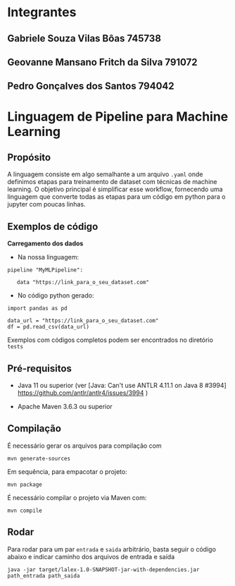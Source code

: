 # Integrantes

## Gabriele Souza Vilas Bôas           745738

## Geovanne Mansano Fritch da Silva    791072

## Pedro Gonçalves dos Santos          794042

# Linguagem de Pipeline para Machine Learning

## Propósito

A linguagem consiste em algo semalhante a um arquivo ```.yaml``` onde definimos etapas para treinamento de dataset com técnicas de machine learning. O objetivo principal é simplificar esse workflow, fornecendo uma linguagem que converte todas as etapas para um código em python para o jupyter com poucas linhas.

## Exemplos de código

**Carregamento dos dados**

- Na nossa linguagem:
```
pipeline "MyMLPipeline":

   data "https://link_para_o_seu_dataset.com"
```
- No código python gerado:

```
import pandas as pd

data_url = "https://link_para_o_seu_dataset.com"
df = pd.read_csv(data_url)
```

Exemplos com códigos completos podem ser encontrados no diretório `tests`

## Pré-requisitos

- Java 11 ou superior (ver [Java: Can't use ANTLR 4.11.1 on Java 8 #3994] https://github.com/antlr/antlr4/issues/3994 )

- Apache Maven 3.6.3 ou superior

## Compilação

É necessário gerar os arquivos para compilação com

    mvn generate-sources

Em sequência, para empacotar o projeto:

    mvn package

É necessário compilar o projeto via Maven com:

    mvn compile
    
## Rodar

Para rodar para um par `entrada` e `saida` arbitrário, basta seguir o código abaixo e indicar caminho dos arquivos de entrada e saída

    java -jar target/lalex-1.0-SNAPSHOT-jar-with-dependencies.jar path_entrada path_saida
